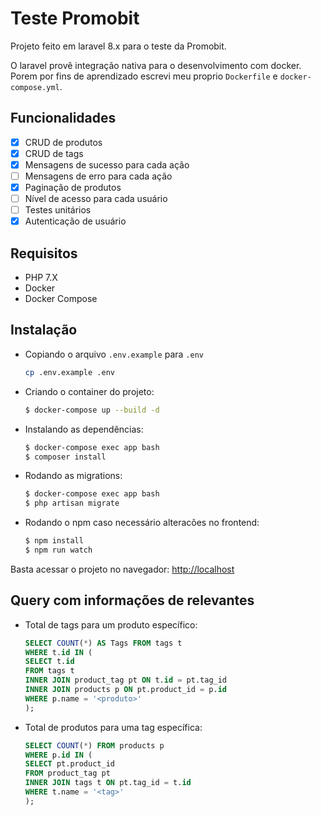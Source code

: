 # Teste Promobit

Projeto feito em laravel 8.x para o teste da Promobit.

O laravel provê integração nativa para o desenvolvimento com docker. Porem por fins de aprendizado escrevi meu proprio `Dockerfile` e `docker-compose.yml`.

## Funcionalidades

- [x] CRUD de produtos
- [x] CRUD de tags
- [x] Mensagens de sucesso para cada ação
- [ ] Mensagens de erro para cada ação
- [x] Paginação de produtos
- [ ] Nível de acesso para cada usuário
- [ ] Testes unitários
- [x] Autenticação de usuário

## Requisitos

- PHP 7.X
- Docker
- Docker Compose

## Instalação

- Copiando o arquivo `.env.example` para `.env`
    ```bash
    cp .env.example .env
    ```

- Criando o container do projeto:
    ```bash
    $ docker-compose up --build -d
    ```
- Instalando as dependências:
    ```bash
    $ docker-compose exec app bash
    $ composer install
    ```
- Rodando as migrations:
    ```bash
    $ docker-compose exec app bash
    $ php artisan migrate
    ```
- Rodando o npm caso necessário alteracões no frontend:
    ```bash
    $ npm install
    $ npm run watch
    ```
Basta acessar o projeto no navegador: [http://localhost](http://localhost)

## Query com informações de relevantes

- Total de tags para um produto específico:
    ```sql
    SELECT COUNT(*) AS Tags FROM tags t
    WHERE t.id IN (
    SELECT t.id
    FROM tags t
    INNER JOIN product_tag pt ON t.id = pt.tag_id
    INNER JOIN products p ON pt.product_id = p.id
    WHERE p.name = '<produto>'
    );
    ```
- Total de produtos para uma tag específica:
    ```sql
    SELECT COUNT(*) FROM products p
    WHERE p.id IN (
    SELECT pt.product_id
    FROM product_tag pt
    INNER JOIN tags t ON pt.tag_id = t.id
    WHERE t.name = '<tag>'
    );
    ```
